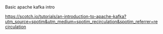 Basic apache kafka intro

https://scotch.io/tutorials/an-introduction-to-apache-kafka?utm_source=spotim&utm_medium=spotim_recirculation&spotim_referrer=recirculation
